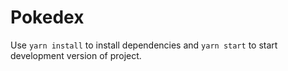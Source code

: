# Pokedex

Use `yarn install` to install dependencies and `yarn start` 
to start development version of project.
